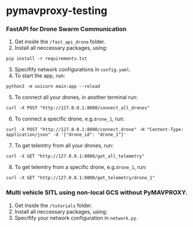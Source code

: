 # pymavproxy-testing

### FastAPI for Drone Swarm Communication
1. Get inside the `/fast_api_drone` folder.
2. Install all neccessary packages, using:
```shell
pip install -r requirements.txt
```
3. Specifify network configurations in `config.yaml`.
4. To start the app, run:
```shell
python3 -m uvicorn main:app --reload
```
5. To connect all your drones, in another terminal run:
```shell
curl -X POST "http://127.0.0.1:8000/connect_all_drones"
```  
6. To connect a specific drone, e.g.`drone_1`, run:
```shell
curl -X POST "http://127.0.0.1:8000/connect_drone" -H "Content-Type: application/json" -d '{"drone_id": "drone_1"}'
```  
7. To get telemtry from all your drones, run:
```shell
curl -X GET "http://127.0.0.1:8000/get_all_telemetry"
```
8. To get telemtry from a specific drone, e.g.`drone_1`, run:
```shell
curl -X GET "http://127.0.0.1:8000/get_telemetry/drone_1"
```


### Multi vehicle SITL using non-local GCS without PyMAVPROXY.
1. Get inside the `/tutorials` folder.
2. Install all neccessary packages, using:
3. Specifify your network configuration in `network.py`.

